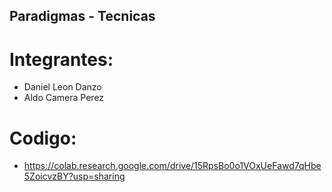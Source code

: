 ## Paradigmas - Tecnicas
# Integrantes:
- Daniel Leon Danzo
- Aldo Camera Perez

# Codigo: 
- https://colab.research.google.com/drive/15RpsBo0o1VOxUeFawd7qHbe5ZoicvzBY?usp=sharing
